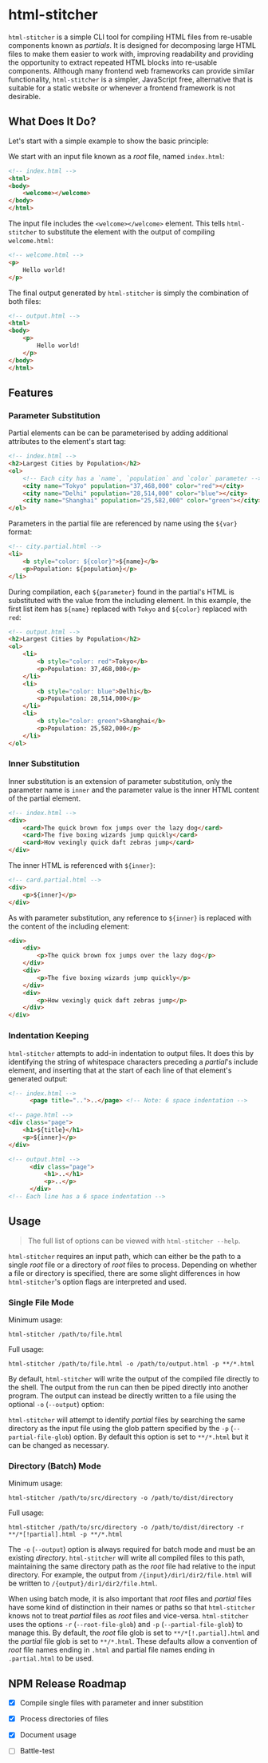 # html-stitcher

`html-stitcher` is a simple CLI tool for compiling HTML files from re-usable components known as *partials*. It is designed for decomposing large HTML files to make them easier to work with, improving readability and providing the opportunity to extract repeated HTML blocks into re-usable components. Although many frontend web frameworks can provide similar functionality, `html-stitcher` is a simpler, JavaScript free, alternative that is suitable for a static website or whenever a frontend framework is not desirable.

## What Does It Do?

Let's start with a simple example to show the basic principle:

We start with an input file known as a *root* file, named `index.html`:

```html
<!-- index.html -->
<html>
<body>
    <welcome></welcome>
</body>
</html>
```
The input file includes the `<welcome></welcome>` element. This tells `html-stitcher` to substitute the element with the output of compiling `welcome.html`:

```html
<!-- welcome.html -->
<p>
    Hello world!
</p>
```

The final output generated by `html-stitcher` is simply the combination of both files:

```html
<!-- output.html -->
<html>
<body>
    <p>
        Hello world!
    </p>
</body>
</html>
```

## Features

### Parameter Substitution

Partial elements can be can be parameterised by adding additional attributes to the element's start tag:

```html
<!-- index.html -->
<h2>Largest Cities by Population</h2>
<ol>
    <!-- Each city has a `name`, `population` and `color` parameter -->
    <city name="Tokyo" population="37,468,000" color="red"></city>
    <city name="Delhi" population="28,514,000" color="blue"></city>
    <city name="Shanghai" population="25,582,000" color="green"></city>
</ol>
```

Parameters in the partial file are referenced by name using the `${var}` format:

```html
<!-- city.partial.html -->
<li>
    <b style="color: ${color}">${name}</b>
    <p>Population: ${population}</p>
</li>
```

During compilation, each `${parameter}` found in the partial's HTML is substituted with the value from the including element.
In this example, the first list item has `${name}` replaced with `Tokyo` and `${color}` replaced with `red`:

```html
<!-- output.html -->
<h2>Largest Cities by Population</h2>
<ol>
    <li>
        <b style="color: red">Tokyo</b>
        <p>Population: 37,468,000</p>
    </li>
    <li>
        <b style="color: blue">Delhi</b>
        <p>Population: 28,514,000</p>
    </li>
    <li>
        <b style="color: green">Shanghai</b>
        <p>Population: 25,582,000</p>
    </li>
</ol>
```

### Inner Substitution

Inner substitution is an extension of parameter substitution, only the parameter name is `inner` and the parameter value is the inner HTML content of the partial element.

```html
<!-- index.html -->
<div>
    <card>The quick brown fox jumps over the lazy dog</card>
    <card>The five boxing wizards jump quickly</card>
    <card>How vexingly quick daft zebras jump</card>
</div>
```

The inner HTML is referenced with `${inner}`:

```html
<!-- card.partial.html -->
<div>
    <p>${inner}</p>
</div>
```

As with parameter substitution, any reference to `${inner}` is replaced with the content of the including element:

```html
<div>
    <div>
        <p>The quick brown fox jumps over the lazy dog</p>
    </div>
    <div>
        <p>The five boxing wizards jump quickly</p>
    </div>
    <div>
        <p>How vexingly quick daft zebras jump</p>
    </div>
</div>
```

### Indentation Keeping

`html-stitcher` attempts to add-in indentation to output files. It does this by identifying the string of whitespace characters preceding a *partial*'s include element, and inserting that at the start of each line of that element's generated output:

```html
<!-- index.html -->
      <page title="..">..</page> <!-- Note: 6 space indentation -->
```

```html
<!-- page.html -->
<div class="page">
    <h1>${title}</h1>
    <p>${inner}</p>
</div>
```

```html
<!-- output.html -->
      <div class="page">
          <h1>..</h1>
          <p>..</p>
      </div>
<!-- Each line has a 6 space indentation -->
```

## Usage

> The full list of options can be viewed with `html-stitcher --help`.

`html-stitcher` requires an input path, which can either be the path to a single *root* file or a directory of *root* files to process. Depending on whether a file or directory is specified, there are some slight differences in how `html-stitcher`'s option flags are interpreted and used.

### Single File Mode

Minimum usage:

    html-stitcher /path/to/file.html

Full usage:

    html-stitcher /path/to/file.html -o /path/to/output.html -p **/*.html

By default, `html-stitcher` will write the output of the compiled file directly to the shell. The output from the run can then be piped directly into another program. The output can instead be directly written to a file using the optional `-o` (`--output`) option:

`html-stitcher` will attempt to identify *partial* files by searching the same directory as the input file using the glob pattern specified by the `-p` (`--partial-file-glob`) option. By default this option is set to `**/*.html` but it can be changed as necessary.

### Directory (Batch) Mode

Minimum usage:

    html-stitcher /path/to/src/directory -o /path/to/dist/directory

Full usage:

    html-stitcher /path/to/src/directory -o /path/to/dist/directory -r **/*[!partial].html -p **/*.html

The `-o` (`--output`) option is always required for batch mode and must be an existing *directory*. `html-stitcher` will write all compiled files to this path, maintaining the same directory path as the *root* file had relative to the input directory. For example, the output from `/{input}/dir1/dir2/file.html` will be written to `/{output}/dir1/dir2/file.html`.

When using batch mode, it is also important that *root* files and *partial* files have some kind of distinction in their names or paths so that `html-stitcher` knows not to treat *partial* files as *root* files and vice-versa. `html-stitcher` uses the options `-r` (`--root-file-glob`) and `-p` (`--partial-file-glob`) to manage this. By default, the *root* file glob is set to `**/*[!.partial].html` and the *partial* file glob is set to `**/*.html`. These defaults allow a convention of *root* file names ending in `.html` and partial file names ending in `.partial.html` to be used.

## NPM Release Roadmap

- [x] Compile single files with parameter and inner substition
- [x] Process directories of files
- [x] Document usage
- [ ] Battle-test 

